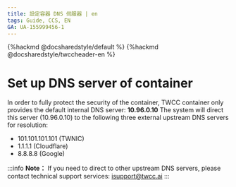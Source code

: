 ```yaml
---
title: 設定容器 DNS 伺服器 | en
tags: Guide, CCS, EN
GA: UA-155999456-1
---
```


{%hackmd @docsharedstyle/default %}
{%hackmd @docsharedstyle/twccheader-en %}

# Set up DNS server of container

In order to fully protect the security of the container, TWCC container only provides the default internal DNS server: **10.96.0.10**
The system will direct this server (10.96.0.10) to the following three external upstream DNS servers for resolution:

- 101.101.101.101 (TWNIC)
- 1.1.1.1 (Cloudflare)
- 8.8.8.8 (Google)

:::info
<i class="fa fa-paperclip fa-20" aria-hidden="true"></i> **Note：** If you need to direct to other upstream DNS servers, please contact technical support services:  isupport@twcc.ai
:::
